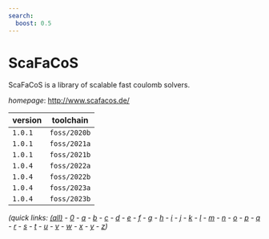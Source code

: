 ```yaml
---
search:
  boost: 0.5
---
```

# ScaFaCoS

ScaFaCoS is a library of scalable fast coulomb solvers.

*homepage*: <http://www.scafacos.de/>

version | toolchain
--------|----------
``1.0.1`` | ``foss/2020b``
``1.0.1`` | ``foss/2021a``
``1.0.1`` | ``foss/2021b``
``1.0.4`` | ``foss/2022a``
``1.0.4`` | ``foss/2022b``
``1.0.4`` | ``foss/2023a``
``1.0.4`` | ``foss/2023b``


*(quick links: [(all)](../index.md) - [0](../0/index.md) - [a](../a/index.md) - [b](../b/index.md) - [c](../c/index.md) - [d](../d/index.md) - [e](../e/index.md) - [f](../f/index.md) - [g](../g/index.md) - [h](../h/index.md) - [i](../i/index.md) - [j](../j/index.md) - [k](../k/index.md) - [l](../l/index.md) - [m](../m/index.md) - [n](../n/index.md) - [o](../o/index.md) - [p](../p/index.md) - [q](../q/index.md) - [r](../r/index.md) - [s](../s/index.md) - [t](../t/index.md) - [u](../u/index.md) - [v](../v/index.md) - [w](../w/index.md) - [x](../x/index.md) - [y](../y/index.md) - [z](../z/index.md))*

